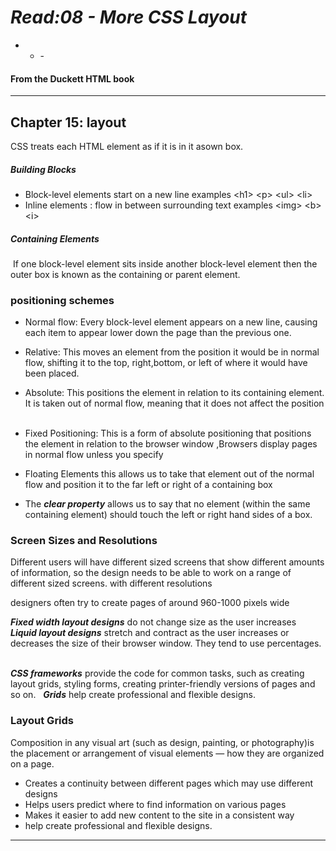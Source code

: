 # ***Read:08 - More CSS Layout***

- - -  
#### From the Duckett HTML book
- - -

## Chapter 15: layout

CSS treats each HTML element as if it is in it asown box.

##### Building Blocks 
* Block-level elements start on a new line examples &lt;h1> &lt;p> &lt;ul> &lt;li> 
* Inline elements : flow in between surrounding text examples &lt;img> &lt;b> &lt;i>

##### Containing Elements
 If one block-level element sits inside another block-level element then the outer box is known as the containing or parent element.

### positioning schemes

* Normal flow: Every block-level element appears on a new line, causing each item to appear lower down the page than the previous one.  

* Relative: This moves an element from the position it would be in normal flow, shifting it to the top, right,bottom, or left of where it would have been placed.   

* Absolute: This positions the element in relation to its containing element. It is taken out of normal flow, meaning that it does not affect the position   

* Fixed Positioning: This is a form of absolute positioning that positions the element in relation to the browser window ,Browsers display pages in normal flow unless you specify    

* Floating Elements
this allows us to take that element out of the normal flow and position it to the far left or right of a containing box  

* The ***clear property*** allows us to say that no element (within the same containing element) should touch the left or right hand sides of a box.





### Screen Sizes and Resolutions  
Different users will have different sized screens that show different amounts of information, so the design needs to be able to work on a range of different sized screens. with different resolutions  

designers often try to create pages of around 960-1000 pixels wide

***Fixed width layout designs*** do not change size as the user increases   
***Liquid layout designs*** stretch and contract as the user increases or decreases the size of their browser window. They tend to use percentages.     

***CSS frameworks*** provide the code for common tasks, such as creating layout grids, styling forms, creating printer-friendly versions of pages and so on.  
***Grids*** help create professional and flexible designs. 




### Layout Grids   
Composition in any visual art (such as design, painting, or photography)is the placement or arrangement of visual elements — how they are organized on a page.
* Creates a continuity between different pages which may use different designs 
* Helps users predict where to find information on various pages
* Makes it easier to add new content to the site in a consistent way
* help create professional and flexible designs.

- - -
